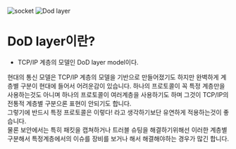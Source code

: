 ![socket](https://img1.daumcdn.net/thumb/R1280x0/?scode=mtistory2&fname=https%3A%2F%2Fblog.kakaocdn.net%2Fdn%2FEgcag%2FbtrN33JiTAI%2FwAhz7vWIBSsZsu4hIWhYP1%2Fimg.png)
![Dod layer](https://www.oreilly.com/api/v2/epubs/9781118435250/files/images/ch002-f001.jpg)
# DoD layer이란?
* TCP/IP 계층의 모델인 DoD layer model이다. 

현대의 통신 모델은 TCP/IP 계층의 모델을 기반으로 만들어졌기도 하지만 완벽하게 계층별 구분이 현대에 들어서 어려운감이 있습니다.
하나의 프로토콜이 꼭 특정 계층만을 사용하는것도 아니며 하나의 프로토콜이 여러계층을 사용하기도 하며 그것이 TCP/IP의 전통적 계층별 구분으론 표현이 안되기도 합니다.  
그렇기에 반드시 특정 프로토콜은 이렇다! 라고 생각하기보단 유연하게 적용하는것이 좋습니다.  
물론 보안에서는 특히 패킷을 캡쳐하거나 트러블 슈팅을 해결하기위해선 이러한 계층별 구분해서 특정계층에서의 이슈를 장비를 보거나 해서 해결해야하는 경우가 많긴 합니다.  